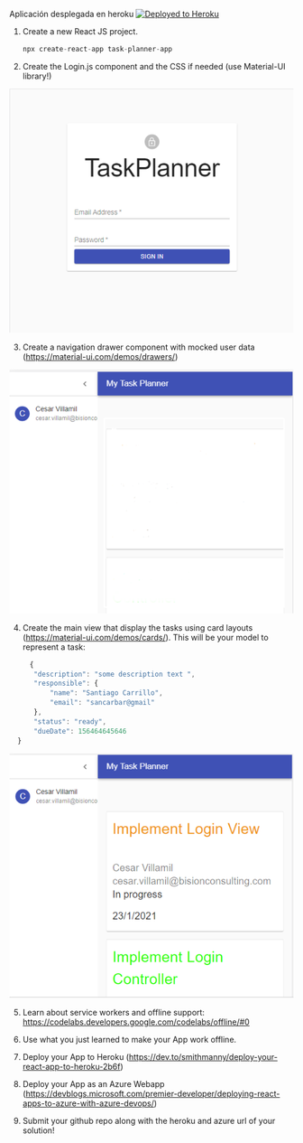 [](https://dashboard.heroku.com/apps) Aplicación desplegada en heroku [![Deployed to Heroku](https://www.herokucdn.com/deploy/button.png)](https://sheltered-retreat-04173.herokuapp.com)

1. Create a new React JS project.

    ```javascript
    npx create-react-app task-planner-app
    ```
2. Create the Login.js component and the CSS if needed (use Material-UI library!)

![](img/login.png)

3. Create a navigation drawer component with mocked user data (https://material-ui.com/demos/drawers/)

![](img/drawer.png)

4. Create the main view that display the tasks using card layouts (https://material-ui.com/demos/cards/). 
    This will be your model to represent a task:
  ```javascript
       {
    	"description": "some description text ",
    	"responsible": {
    		"name": "Santiago Carrillo",
    		"email": "sancarbar@gmail"
    	},
    	"status": "ready",
    	"dueDate": 156464645646
    }
```


![](img/main.png)

5. Learn about service workers and offline support: https://codelabs.developers.google.com/codelabs/offline/#0

6. Use what you just learned to make your App work offline.

7. Deploy your App to Heroku (https://dev.to/smithmanny/deploy-your-react-app-to-heroku-2b6f)

8. Deploy your App as an Azure Webapp (https://devblogs.microsoft.com/premier-developer/deploying-react-apps-to-azure-with-azure-devops/)

9. Submit your github repo along with the heroku and azure url of your solution!
